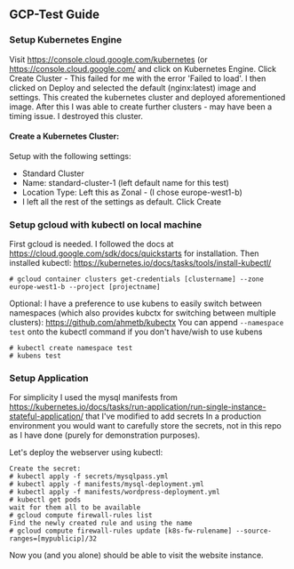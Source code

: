 ## GCP-Test Guide

### Setup Kubernetes Engine
Visit https://console.cloud.google.com/kubernetes (or https://console.cloud.google.com/ and click on Kubernetes Engine.
Click Create Cluster - This failed for me with the error 'Failed to load'.
I then clicked on Deploy and selected the default (nginx:latest) image and settings. This created the kubernetes cluster and deployed aforementioned image.
After this I was able to create further clusters - may have been a timing issue. I destroyed this cluster.

#### Create a Kubernetes Cluster:
Setup with the following settings:
* Standard Cluster
* Name: standard-cluster-1 (left default name for this test)
* Location Type: Left this as Zonal - (I chose europe-west1-b)
* I left all the rest of the settings as default.
Click Create

### Setup gcloud with kubectl on local machine

First gcloud is needed. I followed the docs at https://cloud.google.com/sdk/docs/quickstarts for installation.
Then installed kubectl: https://kubernetes.io/docs/tasks/tools/install-kubectl/

```
# gcloud container clusters get-credentials [clustername] --zone europe-west1-b --project [projectname]
```

Optional: I have a preference to use kubens to easily switch between namespaces (which also provides kubctx for switching between multiple clusters): https://github.com/ahmetb/kubectx
You can append `--namespace test` onto the kubectl command if you don't have/wish to use kubens
```
# kubectl create namespace test
# kubens test
```

### Setup Application

For simplicity I used the mysql manifests from https://kubernetes.io/docs/tasks/run-application/run-single-instance-stateful-application/ that I've modified to add secrets
In a production environment you would want to carefully store the secrets, not in this repo as I have done (purely for demonstration purposes).

Let's deploy the webserver using kubectl:
```
Create the secret:
# kubectl apply -f secrets/mysqlpass.yml
# kubectl apply -f manifests/mysql-deployment.yml
# kubectl apply -f manifests/wordpress-deployment.yml
# kubectl get pods
wait for them all to be available
# gcloud compute firewall-rules list
Find the newly created rule and using the name
# gcloud compute firewall-rules update [k8s-fw-rulename] --source-ranges=[mypublicip]/32
```

Now you (and you alone) should be able to visit the website instance.
